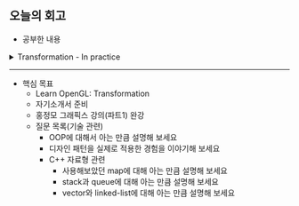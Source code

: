 ## 오늘의 회고
- 공부한 내용
<details>
<summary>Transformation - In practice</summary>
<div markdown="1">

- OpenGL에서는 GLM 라이브러리를 통해 수학 개념을 간단하게 사용할 수 있다
- GLM은 헤더만 있어, 별도의 컴파일과 링킹이 필요 없음
- 대부분의 기능은 아래 3개의 헤더 파일에서 찾을 수 있다

```cpp
#include <glm/glm.hpp>
#include <glm/gtc/matrix_transform.hpp>
#include <glm/gtc/type_ptr.hpp>
```

- 사용법 예시(항상 순서에 주의)
1. 행렬 생성
    
    ```cpp
    glm::mat4 trans;
    trans = glm::rotate(trans, glm::radians(90.0f), glm::vec3(0.0, 0.0, 1.0));
    trans = glm::scale(trans, glm::vec3(0.5, 0.5, 0.5));
    ```
    
    - z축 방향으로 90도 회전, 0.5 스케일 적용
    - glm 함수가 행렬을 곱함으로써, 모든 변환이 조합된 변환 행렬 생성
2. vertex shader에서 uniform mat4 타입을 사용하여 변환 행렬 전달
    
    ```glsl
    #version 330 core
    layout (location = 0) in vec3 aPos;
    layout (location = 1) in vec2 aTexCoord;
    
    out vec2 TexCoord;
        
    uniform mat4 transform;
    
    void main()
    {
        gl_Position = transform * vec4(aPos, 1.0f);
        TexCoord = vec2(aTexCoord.x, aTexCoord.y);
    }
    ```

</div>
</details>


---
- 핵심 목표
    - Learn OpenGL: Transformation
    - 자기소개서 준비
    - 홍정모 그래픽스 강의(파트1) 완강
    - 질문 목록(기술 관련)
        - OOP에 대해서 아는 만큼 설명해 보세요
        - 디자인 패턴을 실제로 적용한 경험을 이야기해 보세요
        - C++ 자료형 관련
            - 사용해보았던 map에 대해 아는 만큼 설명해 보세요
            - stack과 queue에 대해 아는 만큼 설명해 보세요
            - vector와 linked-list에 대해 아는 만큼 설명해 보세요
